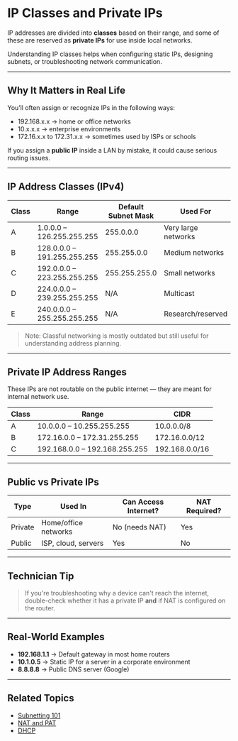 # IP Classes and Private IPs

IP addresses are divided into **classes** based on their range, and some of these are reserved as **private IPs** for use inside local networks.

Understanding IP classes helps when configuring static IPs, designing subnets, or troubleshooting network communication.

---

## Why It Matters in Real Life

You’ll often assign or recognize IPs in the following ways:
- 192.168.x.x → home or office networks
- 10.x.x.x → enterprise environments
- 172.16.x.x to 172.31.x.x → sometimes used by ISPs or schools

If you assign a **public IP** inside a LAN by mistake, it could cause serious routing issues.

---

## IP Address Classes (IPv4)

| Class | Range                | Default Subnet Mask | Used For              |
|-------|----------------------|----------------------|------------------------|
| A     | 1.0.0.0 – 126.255.255.255 | 255.0.0.0         | Very large networks    |
| B     | 128.0.0.0 – 191.255.255.255 | 255.255.0.0     | Medium networks        |
| C     | 192.0.0.0 – 223.255.255.255 | 255.255.255.0   | Small networks         |
| D     | 224.0.0.0 – 239.255.255.255 | N/A              | Multicast              |
| E     | 240.0.0.0 – 255.255.255.255 | N/A              | Research/reserved      |

> Note: Classful networking is mostly outdated but still useful for understanding address planning.

---

## Private IP Address Ranges

These IPs are not routable on the public internet — they are meant for internal network use.

| Class | Range                         | CIDR          |
|-------|-------------------------------|---------------|
| A     | 10.0.0.0 – 10.255.255.255     | 10.0.0.0/8    |
| B     | 172.16.0.0 – 172.31.255.255   | 172.16.0.0/12 |
| C     | 192.168.0.0 – 192.168.255.255 | 192.168.0.0/16|

---

## Public vs Private IPs

| Type    | Used In             | Can Access Internet? | NAT Required? |
|---------|---------------------|-----------------------|---------------|
| Private | Home/office networks| No (needs NAT)        | Yes           |
| Public  | ISP, cloud, servers | Yes                   | No            |

---

## Technician Tip

> If you're troubleshooting why a device can't reach the internet, double-check whether it has a private IP **and** if NAT is configured on the router.

---

## Real-World Examples

- **192.168.1.1** → Default gateway in most home routers
- **10.1.0.5** → Static IP for a server in a corporate environment
- **8.8.8.8** → Public DNS server (Google)

---

## Related Topics

- [Subnetting 101](./Subnetting_101.md)
- [NAT and PAT](../06-Network_Services/NAT_and_PAT.md)
- [DHCP](../06-Network_Services/DHCP.md)
